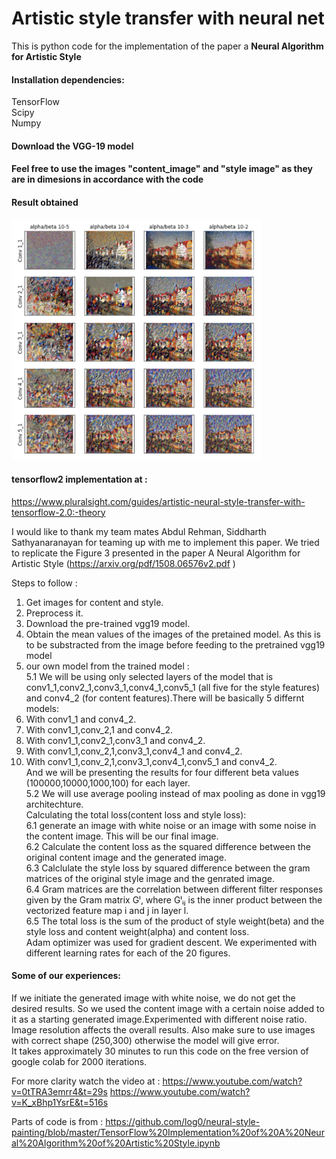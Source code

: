 # Artistic style transfer with neural net
This is python code for the implementation of the paper a **Neural Algorithm for Artistic Style**

#### Installation dependencies:

TensorFlow   
Scipy   
Numpy   

#### Download the VGG-19 model

#### Feel free to use the images "content_image" and "style image" as they are in dimesions in accordance with the code

#### Result obtained

 <img src="https://github.com/sharmasapna/artistic-style-transfer-with-neural-net/blob/main/images/Figure3%20obtained%20for%20NAAS%20paper.png" width="400">
 
 
 #### tensorflow2 implementation at :
 https://www.pluralsight.com/guides/artistic-neural-style-transfer-with-tensorflow-2.0:-theory
 
 
I would like to thank my team mates Abdul Rehman, Siddharth Sathyanaranayan for teaming up with me to implement this paper.
We tried to replicate the Figure 3 presented in the paper A Neural Algorithm for Artistic Style (https://arxiv.org/pdf/1508.06576v2.pdf )

Steps to follow :

1. Get images for content and style.   
2. Preprocess it.   
3. Download the pre-trained vgg19 model.   
4. Obtain the mean values of the images of the pretained model. As this is to be substracted from the image before feeding to the pretrained vgg19 model
5.  our own model from the trained model :   
5.1 We will be using only selected layers of the model that is conv1_1,conv2_1,conv3_1,conv4_1,conv5_1 (all five for the style features) and conv4_2 (for content features).There will be basically 5 differnt models:   
 1. With conv1_1 and conv4_2.  
 2. With conv1_1,conv_2,1 and conv4_2.  
 3. With conv1_1,conv2_1,conv3_1 and conv4_2.  
 4. With conv1_1,conv_2,1,conv3_1,conv4_1 and conv4_2.   
 5. With conv1_1,conv_2,1,conv3_1,conv4_1,conv5_1 and conv4_2.   
 And we will be presenting the results for four different beta values (100000,10000,1000,100) for each layer.     
5.2 We will use average pooling instead of max pooling as done in vgg19 architechture.   
Calculating the total loss(content loss and style loss):   
6.1 generate an image with white noise or an image with some noise in the content image. This will be our final image.   
6.2 Calculate the content loss as the squared difference between the original content image and the generated image.   
6.3 Calclulate the style loss by squared difference between the gram matrices of the original style image and the genrated image.   
6.4 Gram matrices are the correlation between different filter responses given by the Gram matrix Gˡ, where Gˡᵢⱼ is the inner product between the vectorized feature map i and j in layer l.   
6.5 The total loss is the sum of the product of style weight(beta) and the style loss and content weight(alpha) and content loss.   
Adam optimizer was used for gradient descent. We experimented with different learning rates for each of the 20 figures.   
#### Some of our experiences:   
If we initiate the generated image with white noise, we do not get the desired results. So we used the content image with a certain noise added to it as a starting generated image.Experimented with different noise ratio.   
Image resolution affects the overall results. Also make sure to use images with correct shape (250,300) otherwise the model will give error.   
It takes approximately 30 minutes to run this code on the free version of google colab for 2000 iterations.   

For more clarity watch the video at : https://www.youtube.com/watch?v=0tTRA3emrr4&t=29s https://www.youtube.com/watch?v=K_xBhp1YsrE&t=516s

Parts of code is from : 
https://github.com/log0/neural-style-painting/blob/master/TensorFlow%20Implementation%20of%20A%20Neural%20Algorithm%20of%20Artistic%20Style.ipynb
 
